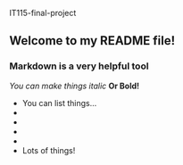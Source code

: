 IT115-final-project
## Welcome to my README file! 

### Markdown is a very helpful tool
*You can make things italic*
**Or Bold!**

* You can list things... 
* 
*
*
*
* Lots of things!
